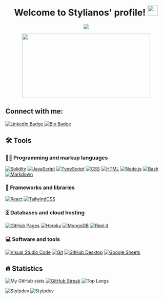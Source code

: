 <h1 align="center">
  Welcome to Stylianos' profile!
  <img src="https://media.giphy.com/media/hvRJCLFzcasrR4ia7z/giphy.gif" width="32">
</h1>

<p align="center">
<img src="https://readme-typing-svg.herokuapp.com/?lines=Penetration+tester;and+developer!&center=true&size=30">
</p>

<div align="center">
  <img src="https://media.giphy.com/media/dWesBcTLavkZuG35MI/giphy.gif" width="400" height="200"/>
</div>

## Connect with me:

<p>
<div id="badges">
  <a href="https://www.linkedin.com/in/stylianospapadakis/">
    <img src="https://img.shields.io/badge/LinkedIn-%230077B5.svg?&style=flat-square&logo=linkedin&logoColor=white" alt="LinkedIn Badge"/>
  </a>
    <a href="https://bio.site/stylianos">
    <img src="https://img.shields.io/badge/Bio-1de9b6.svg?style=flat-square&logo=linktree&logoColor=white" alt="Bio Badge"/>
  </a>
 </div> 
  

## 🛠️ Tools

### 👨‍💻 Programming and markup languages

<p>
        <a href="https://github.com/search?q=user%3AStylpdev+language%3ASolidity"><img alt="Solidity" src="https://img.shields.io/badge/Solidity-%231877F2.svg?logo=solidity&logoColor=white)"></a>
      <a href="https://github.com/search?q=user%3AStylpdev+language%3Ajavascript"><img alt="JavaScript" src="https://img.shields.io/badge/JavaScript-%23009639.svg?logo=javascript&logoColor=black"></a>
      <a href="https://github.com/search?q=user%3AStylpdev+language%3AtypeScript"><img alt="TypeScript" src="https://img.shields.io/badge/TypeScript-007ACC.svg?logo=typescript&logoColor=white"></a>
      <a href="https://github.com/search?q=user%3AStylpdev+language%3Acss"><img alt="CSS" src="https://img.shields.io/badge/CSS-%231DA1F2.svg?logo=css3&logoColor=white"></a>
    <a href="https://github.com/search?q=user%3AStylpdev+language%3Ahtml"><img alt="HTML" src="https://img.shields.io/badge/HTML-E34F26.svg?logo=html5&logoColor=white"></a>
      <a href="https://github.com/search?q=user%3AStylpdev+language%3Ajavascript"><img alt="Node.js" src="https://img.shields.io/badge/Node.js-43853D.svg?logo=node.js&logoColor=white"></a>
    <a href="https://github.com/search?q=user%3AStylpdev+language%3Acss"><img alt="Bash" src="https://img.shields.io/badge/Bash-121011.svg?logo=gnu-bash&logoColor=white"></a>
    <a href="https://github.com/search?q=user%3AStylpdev+language%3Amarkdown"><img alt="Markdown" src="https://img.shields.io/badge/Markdown-000000.svg?logo=markdown&logoColor=white"></a>
</p>

### 🧰 Frameworks and libraries

<p>
    <a href="#"><img alt="React" src="https://img.shields.io/badge/React-20232a.svg?logo=react&logoColor=%2361DAFB"></a>
    <a href="#"><img alt="TailwindCSS" src="https://img.shields.io/badge/tailwindcss-%2338B2AC.svg?logo=tailwind-css&logoColor=white"></a>
</p>

### 🗄️ Databases and cloud hosting

<p>
    <a href="#"><img alt="GitHub Pages" src="https://img.shields.io/badge/GitHub%20Pages-327FC7.svg?logo=github&logoColor=white"></a>
    <a href="#"><img alt="Heroku" src="https://img.shields.io/badge/Heroku-430098.svg?logo=heroku&logoColor=white"></a>
    <a href="#"><img alt="MongoDB" src ="https://img.shields.io/badge/MongoDB-4ea94b.svg?logo=mongodb&logoColor=white"></a>
    <a href="#"><img alt="Repl.it" src="https://img.shields.io/badge/Repl.it-0D101E.svg?logo=Replit&logoColor=white"></a>
</p>

### 💻 Software and tools

<p>
    <a href="#"><img alt="Visual Studio Code" src="https://img.shields.io/badge/Visual%20Studio%20Code-0078d7.svg?logo=visual-studio-code&logoColor=white"></a>
    <a href="#"><img alt="Git" src="https://img.shields.io/badge/Git-F05033.svg?logo=git&logoColor=white"></a>
    <a href="#"><img alt="GitHub Desktop" src="https://img.shields.io/badge/GitHub%20Desktop-8034A9.svg?logo=github&logoColor=white"></a>
    <a href="#"><img alt="Google Sheets" src="https://img.shields.io/badge/Sheets-34A853.svg?logo=google%20sheets&logoColor=white"></a>
</p>


## :fire: Statistics

![My GitHub stats](https://github-readme-stats.vercel.app/api?username=Stylpdev&show_icons=true&repo=github-readme-stats)
[![GitHub Streak](https://github-readme-streak-stats.herokuapp.com?user=Stylpdev)](https://git.io/streak-stats)
![Top Langs](https://github-readme-stats.vercel.app/api/top-langs/?username=Stylpdev&layout=compact)
<p><img align="left" src="https://github-readme-stats.vercel.app/api/top-langs?username=Stylpdev&show_icons=true&locale=en&layout=compact&count_private=true&langs_count=15" alt="Stylpdev" /></p>

<p>
<img src="https://komarev.com/ghpvc/?username=Stylpdev&label=Profile%20views&color=0e75b6&style=flat" alt="Stylpdev" /> </p>
